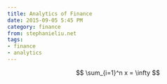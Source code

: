 ```yaml
---
title: Analytics of Finance
date: 2015-09-05 5:45 PM
category: finance
from: stephanieliu.net
tags:
- finance
- analytics
---
```

$$ \sum_{i=1}^n x = \infty $$
